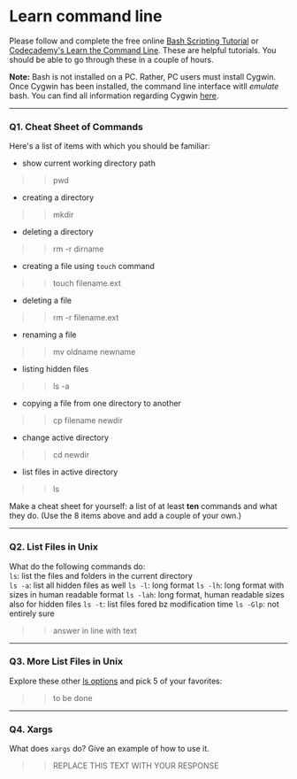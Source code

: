 # Learn command line

Please follow and complete the free online [Bash Scripting Tutorial](https://ryanstutorials.net/bash-scripting-tutorial/) or [Codecademy's Learn the Command Line](https://www.codecademy.com/learn/learn-the-command-line). These are helpful tutorials. You should be able to go through these in a couple of hours.

**Note:** Bash is not installed on a PC. Rather, PC users must install Cygwin. Once Cygwin has been installed, the command line interface witll _emulate_ bash. You can find all information regarding Cygwin [here](https://www.cygwin.com/).

---

### Q1.  Cheat Sheet of Commands  

Here's a list of items with which you should be familiar:  
* show current working directory path
>> pwd
* creating a directory
>> mkdir
* deleting a directory
>> rm -r dirname
* creating a file using `touch` command
>> touch filename.ext
* deleting a file
>> rm -r filename.ext
* renaming a file
>> mv oldname newname
* listing hidden files
>> ls -a
* copying a file from one directory to another
>> cp filename newdir
* change active directory
>> cd newdir
* list files in active directory
>> ls

Make a cheat sheet for yourself: a list of at least **ten** commands and what they do.  (Use the 8 items above and add a couple of your own.)  

---

### Q2.  List Files in Unix   

What do the following commands do:  
`ls`: list the files and folders in the current directory  
`ls -a`: list all hidden files as well
`ls -l`: long format
`ls -lh`: long format with sizes in human readable format
`ls -lah`: long format, human readable sizes also for hidden files
`ls -t`: list files fored bz modification time
`ls -Glp`: not entirely sure

> > answer in line with text

---

### Q3.  More List Files in Unix  

Explore these other [ls options](http://www.techonthenet.com/unix/basic/ls.php) and pick 5 of your favorites:

> > to be done

---

### Q4.  Xargs   

What does `xargs` do? Give an example of how to use it.

> > REPLACE THIS TEXT WITH YOUR RESPONSE

 

